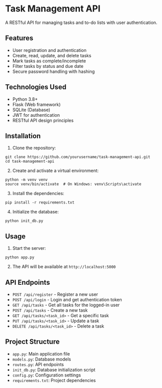# Task Management API

A RESTful API for managing tasks and to-do lists with user authentication.

## Features

- User registration and authentication
- Create, read, update, and delete tasks
- Mark tasks as complete/incomplete
- Filter tasks by status and due date
- Secure password handling with hashing

## Technologies Used

- Python 3.8+
- Flask (Web framework)
- SQLite (Database)
- JWT for authentication
- RESTful API design principles

## Installation

1. Clone the repository:

```
git clone https://github.com/yourusername/task-management-api.git
cd task-management-api
```

2. Create and activate a virtual environment:

```
python -m venv venv
source venv/bin/activate  # On Windows: venv\Scripts\activate
```

3. Install the dependencies:

```
pip install -r requirements.txt
```

4. Initialize the database:

```
python init_db.py
```

## Usage

1. Start the server:

```
python app.py
```

2. The API will be available at `http://localhost:5000`

## API Endpoints

- `POST /api/register` - Register a new user
- `POST /api/login` - Login and get authentication token
- `GET /api/tasks` - Get all tasks for the logged-in user
- `POST /api/tasks` - Create a new task
- `GET /api/tasks/<task_id>` - Get a specific task
- `PUT /api/tasks/<task_id>` - Update a task
- `DELETE /api/tasks/<task_id>` - Delete a task

## Project Structure

- `app.py`: Main application file
- `models.py`: Database models
- `routes.py`: API endpoints
- `init_db.py`: Database initialization script
- `config.py`: Configuration settings
- `requirements.txt`: Project dependencies
